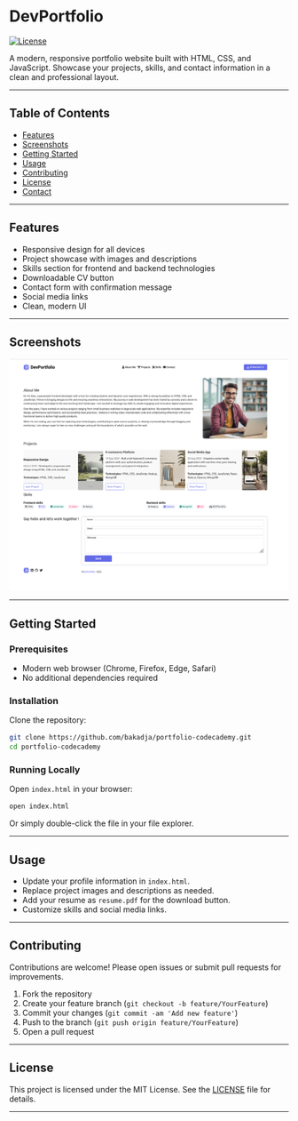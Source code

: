 # DevPortfolio

[![License](https://img.shields.io/github/license/bakadja/portfolio-codecademy)](LICENSE)

A modern, responsive portfolio website built with HTML, CSS, and JavaScript. Showcase your projects, skills, and contact information in a clean and professional layout.

---

## Table of Contents

- [Features](#features)
- [Screenshots](#screenshots)
- [Getting Started](#getting-started)
- [Usage](#usage)
- [Contributing](#contributing)
- [License](#license)
- [Contact](#contact)

---

## Features

- Responsive design for all devices
- Project showcase with images and descriptions
- Skills section for frontend and backend technologies
- Downloadable CV button
- Contact form with confirmation message
- Social media links
- Clean, modern UI

---

## Screenshots

![Homepage Screenshot](preview.png)

---

## Getting Started

### Prerequisites

- Modern web browser (Chrome, Firefox, Edge, Safari)
- No additional dependencies required

### Installation

Clone the repository:

```bash
git clone https://github.com/bakadja/portfolio-codecademy.git
cd portfolio-codecademy
```

### Running Locally

Open `index.html` in your browser:

```bash
open index.html
```
Or simply double-click the file in your file explorer.

---

## Usage

- Update your profile information in `index.html`.
- Replace project images and descriptions as needed.
- Add your resume as `resume.pdf` for the download button.
- Customize skills and social media links.

---

## Contributing

Contributions are welcome! Please open issues or submit pull requests for improvements.

1. Fork the repository
2. Create your feature branch (`git checkout -b feature/YourFeature`)
3. Commit your changes (`git commit -am 'Add new feature'`)
4. Push to the branch (`git push origin feature/YourFeature`)
5. Open a pull request

---

## License

This project is licensed under the MIT License. See the [LICENSE](LICENSE) file for details.

---

